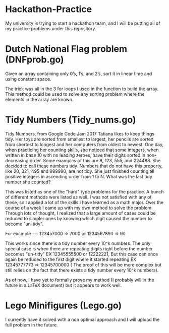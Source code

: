 # Hackathon-Practice
My university is trying to start a hackathon team, and I will be putting all of my practice problems under this repository.



# Dutch National Flag problem (DNFprob.go)
Given an array containing only 0’s, 1’s, and 2’s, sort it in linear time and using constant space.

The trick was all in the 3 for loops I used in the function to build the array.
This method could be used to solve any sorting problem where the elements in the array are known. 


# Tidy Numbers (Tidy_nums.go)
Tidy Numbers, from Google Code Jam 2017
Tatiana likes to keep things tidy. Her toys are sorted from smallest to largest, her pencils are
sorted from shortest to longest and her computers from oldest to newest. One day, when
practicing her counting skills, she noticed that some integers, when written in base 10 with no
leading zeroes, have their digits sorted in non-decreasing order. Some examples of this are 8,
123, 555, and 224488. She decided to call these numbers tidy. Numbers that do not have this
property, like 20, 321, 495 and 999990, are not tidy.
She just finished counting all positive integers in ascending order from 1 to N. What was the last
tidy number she counted?

This was listed as one of the "hard" type problems for the practice. 
A bunch of different methods were listed as well. 
I was not satisfied with any of these, so I applied a lot of the skills I have learned as a math major. Over the course of a week I came up with my own method to solve the problem.
Through lots of thought, I realized that a large amount of cases could be reduced to simpler ones by knowing which digit caused the number to become "un-tidy".

For example --- 123457000 => 7000 or 1234567890 => 90 

This works since there is a tidy number every 10^k numbers.
The only special case is when there are repeating digits right before the number becomes "un-tidy" EX 12345555500 or 12222221,
But this case can once again be reduced to the first digit where it started repeating EX 12345777773 => 12345700000 ( The proof of this will be more complex but still relies on the fact that there exists a tidy number every 10^k numbers).

As of now, I have yet to formally prove my method (I probably will in the future in a LaTeX document) but it appears to work well. 

# Lego Minifigures (Lego.go)
I currently have it solved with a non optimal approach and I will upload the full problem in the future.






